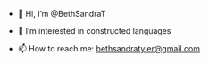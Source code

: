 - 👋 Hi, I’m @BethSandraT
- 👀 I’m interested in constructed languages

- 📫 How to reach me: bethsandratyler@gmail.com
